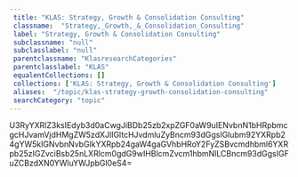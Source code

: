 ```yaml
--- 
 title: "KLAS: Strategy, Growth & Consolidation Consulting" 
 classname:  "Strategy,_Growth,_&_Consolidation_Consulting" 
 label: "Strategy, Growth & Consolidation Consulting" 
 subclassname: "null" 
 subclasslabel: "null" 
 parentclassname: "KlasresearchCategories" 
 parentclasslabel: "KLAS" 
 equalentCollections: [] 
 collections: ['KLAS: Strategy, Growth & Consolidation Consulting']
 aliases:  "/topic/klas-strategy-growth-consolidation-consulting"  
 searchCategory: "topic" 
---
```

U3RyYXRlZ3ksIEdyb3d0aCwgJiBDb25zb2xpZGF0aW9uIENvbnN1bHRpbmcgcHJvamVjdHMgZW5zdXJlIGltcHJvdmluZyBncm93dGgsIGlubm92YXRpb24gYW5kIGNvbnNvbGlkYXRpb24gaW4gaGVhbHRoY2FyZSBvcmdhbml6YXRpb25zIGZvciBsb25nLXRlcm0gdG9wIHBlcmZvcm1hbmNlLCBncm93dGgsIGFuZCBzdXN0YWluYWJpbGl0eS4=